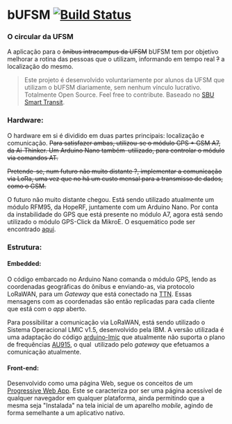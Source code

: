 # bUFSM [![Build Status](https://travis-ci.org/bufsm/bufsm.svg?branch=master)](https://travis-ci.org/bufsm/bufsm)
### O circular da UFSM

A aplicação para o ~~ônibus intracampus da UFSM~~ bUFSM tem por objetivo melhorar a rotina das pessoas que o utilizam, informando em tempo real ~~?~~ a localização do mesmo.

> Este projeto é desenvolvido voluntariamente por alunos da UFSM que utilizam o bUFSM diariamente, sem nenhum vínculo lucrativo. Totalmente Open Source. Feel free to contribute. Baseado no [SBU Smart Transit](http://smarttransit.cewit.stonybrook.edu/smarttransit/).

### Hardware:

O hardware em si é dividido em duas partes principais: localização e comunicação. ~~Para satisfazer ambas, utilizou-se o módulo GPS + GSM A7, da Ai-Thinker. Um Arduino Nano também  utilizado, para controlar o módulo via comandos AT.~~

~~Pretende-se, num futuro não muito distante ?, implementar a comunicação via LoRa, uma vez que no há um custo mensal para a transmisso de dados, como o GSM.~~

O futuro não muito distante chegou. Está sendo utilizado atualmente um módulo RFM95, da HopeRF, juntamente com um Arduino Nano. Por conta da instabilidade do GPS que está presente no módulo A7, agora está sendo utilizado o módulo GPS-Click da MikroE.
O esquemático pode ser encontrado [aqui](https://github.com/bufsm/bufsm/tree/master/embedded/schematic).

### Estrutura:

#### Embedded:

O código embarcado no Arduino Nano comanda o módulo GPS, lendo as coordenadas geográficas do ônibus e enviando-as, via protocolo LoRaWAN, para um *Gateway* que está conectado na [TTN](https://www.thethingsnetwork.org/). Essas mensagens com as coordenadas são então replicadas para cada cliente que está com o *app* aberto.

Para possibilitar a comunicação via LoRaWAN, está sendo utilizado o Sistema Operacional LMIC v1.5, desenvolvido pela IBM. A versão utilizada é uma adaptação do código [arduino-lmic](https://github.com/matthijskooijman/arduino-lmic) que atualmente não suporta o plano de frequências [AU915](https://www.thethingsnetwork.org/wiki/LoRaWAN/Frequencies/Frequency-Plans), o qual  utilizado pelo *gateway* que efetuamos a comunicação atualmente.

#### Front-end:

Desenvolvido como uma página Web, segue os conceitos de um [Progressive Web App](https://developers.google.com/web/progressive-web-apps/). Este se caracteriza por ser uma página acessível de qualquer navegador em qualquer plataforma, ainda permitindo que a mesma seja "Instalada" na tela inicial de um aparelho *mobile*, agindo de forma semelhante a um aplicativo nativo.
